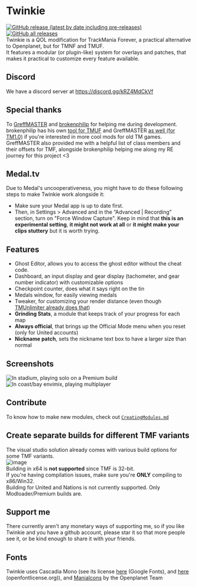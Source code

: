 # Twinkie
[![GitHub release (latest by date including pre-releases)](https://img.shields.io/github/v/release/TwinkieTweaks/Twinkie?include_prereleases)](https://github.com/TwinkieTweaks/Twinkie/releases)
[![GitHub all releases](https://img.shields.io/github/downloads/TwinkieTweaks/Twinkie/total)](https://github.com/TwinkieTweaks/Twinkie/releases)\
Twinkie is a QOL modification for TrackMania Forever, a practical alternative to Openplanet, but for TMNF and TMUF.\
It features a modular (or plugin-like) system for overlays and patches, that makes it practical to customize every feature available.

## Discord
We have a discord server at https://discord.gg/kRZ4MdCkVf

## Special thanks
To [GreffMASTER](https://github.com/GreffMASTER) and [brokenphilip](https://github.com/brokenphilip) for helping me during development. brokenphilip has his own [tool for TMUF](https://github.com/BulbToys/TMUF) and GreffMASTER [as well (for TM1.0)](https://github.com/GreffMASTER/TMStuff) if you're interested in more cool mods for old TM games.\
GreffMASTER also provided me with a helpful list of class members and their offsets for TMF, alongside brokenphilip helping me along my RE journey for this project <3

## Medal.tv
Due to Medal's uncooperativeness, you might have to do these following steps to make Twinkie work alongside it: 
- Make sure your Medal app is up to date first. 
- Then, in Settings > Advanced and in the “Advanced | Recording” section, turn on "Force Window Capture". 
Keep in mind that **this is an experimental setting**, **it might not work at all** or **it might make your clips stuttery** but it is worth trying.

## Features
- Ghost Editor, allows you to access the ghost editor without the cheat code.
- Dashboard, an input display and gear display (tachometer, and gear number indicator) with customizable options
- Checkpoint counter, does what it says right on the tin
- Medals window, for easily viewing medals
- Tweaker, for customizing your render distance (even though [TMUnlimiter already does that](https://github.com/tomek0055/TMUnlimiter/wiki/Game-Settings))
- **Grinding Stats**, a module that keeps track of your progress for each map
- **Always official**, that brings up the Official Mode menu when you reset (only for United accounts)
- **Nickname patch**, sets the nickname text box to have a larger size than normal

## Screenshots
![In stadium, playing solo on a Premium build](https://github.com/user-attachments/assets/54d06017-bbf3-48ee-b8e1-a07288d3d672)
![In coast/bay envimix, playing multiplayer](https://github.com/user-attachments/assets/5391ee54-9d2f-40a6-9c26-218cd95e2bf1)

## Contribute
To know how to make new modules, check out [`CreatingModules.md`](https://github.com/TwinkieTweaks/Twinkie/blob/master/CreatingModules.md)

## Create separate builds for different TMF variants
The visual studio solution already comes with various build options for some TMF variants.\
![image](https://github.com/user-attachments/assets/25da4bde-8146-4740-94d6-d7e75660a87a)\
Building in x64 is **not supported** since TMF is 32-bit.\
If you're having compilation issues, make sure you're **ONLY** compiling to x86/Win32.\
Building for United and Nations is not currently supported. Only Modloader/Premium builds are.

## Support me
There currently aren't any monetary ways of supporting me, so if you like Twinkie and you have a github account, please star it so that more people see it, or be kind enough to share it with your friends.

## Fonts
Twinkie uses Cascadia Mono (see its license [here](https://fonts.google.com/specimen/Cascadia+Mono/license) (Google Fonts), and [here](https://openfontlicense.org/open-font-license-official-text/) (openfontlicense.org)), and [ManiaIcons](https://github.com/openplanet-nl/maniaicons) by the Openplanet Team
